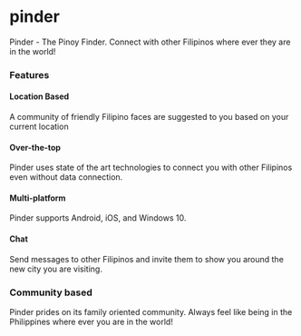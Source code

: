 # pinder
Pinder - The Pinoy Finder. Connect with other Filipinos where ever they are in the world!


### Features ###

#### Location Based

A community of friendly Filipino faces are suggested to you based on your current location

#### Over-the-top

Pinder uses state of the art technologies to connect you with other Filipinos even without data connection.

#### Multi-platform

Pinder supports Android, iOS, and Windows 10.

#### Chat

Send messages to other Filipinos and invite them to show you around the new city you are visiting.

### Community based

Pinder prides on its family oriented community. Always feel like being in the Philippines where ever you are in the world!
